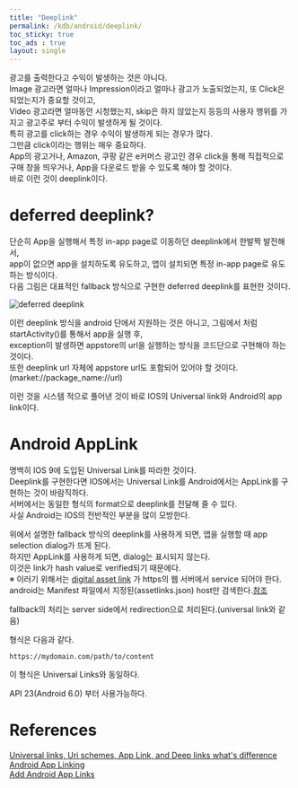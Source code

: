 ```yaml
---
title: "Deeplink"
permalink: /kdb/android/deeplink/
toc_sticky: true
toc_ads : true
layout: single
---
```


광고를 출력한다고 수익이 발생하는 것은 아니다.    
Image 광고라면 얼마나 Impression이라고 얼마나 광고가 노출되었는지, 또 Click은 되었는지가 중요할 것이고,     
Video 광고라면 얼마동안 시청했는지, skip은 하지 않았는지 등등의 사용자 행위를 가지고 광고주로 부터 수익이 발생하게 될 것이다.     
특히 광고를 click하는 경우 수익이 발생하게 되는 경우가 많다.     
그만큼 click이라는 행위는 매우 중요하다.    
App의 광고거나, Amazon, 쿠팡 같은 e커머스 광고인 경우 click을 통해 직접적으로 구매 창을 띄우거나, App을 다운로드 받을 수 있도록 해야 할 것이다.     
바로 이런 것이 deeplink이다.   

# deferred deeplink?

단순히 App을 실행해서 특정 in-app page로 이동하던 deeplink에서 한발짝 발전해서,     
app이 없으면 app을 설치하도록 유도하고, 앱이 설치되면 특정 in-app page로 유도하는 방식이다.     
다음 그림은 대표적인 fallback 방식으로 구현한 deferred deeplink를 표현한 것이다.     

![deferred deeplink](../../../assets/images/linux_deferred_deeplink.png)    

이런 deeplink 방식을 android 단에서 지원하는 것은 아니고, 그림에서 처럼 startActivity()를 통해서 app을 실행 후,      
exception이 발생하면 appstore의 url을 실행하는 방식을 코드단으로 구현해야 하는 것이다.    
또한 deeplink url 자체에 appstore url도 포함되어 있어야 할 것이다.      
(market://package_name://url)      

이런 것을 시스템 적으로 풀어낸 것이 바로 IOS의 Universal link와 Android의 app link이다.     

# Android AppLink
명백히 IOS 9에 도입된 Universal Link를 따라한 것이다.      
Deeplink를 구현한다면 IOS에서는 Universal Link를 Android에서는 AppLink를 구현하는 것이 바람직하다.     
서버에서는 동일한 형식의 format으로 deeplink를 전달해 줄 수 있다.     
사실 Android는 IOS의 전반적인 부분을 많이 모방한다.     

위에서 설명한 fallback 방식의 deeplink를 사용하게 되면, 앱을 실행할 때 app selection dialog가 뜨게 된다.    
하지만 AppLink를 사용하게 되면, dialog는 표시되지 않는다.      
이것은 link가 hash value로 verified되기 때문에다.     
※  이러기 위해서는 [digital asset link](https://developers.google.com/digital-asset-links/v1/getting-started) 가 https의 웹 서버에서 service 되어야 한다.      
   android는 Manifest 파일에서 지정된(assetlinks.json) host만 검색한다.[참조](https://developer.android.com/training/app-links/verify-site-associations)      

fallback의 처리는 server side에서 redirection으로 처리된다.(universal link와 같음)    

형식은 다음과 같다.     
```
https://mydomain.com/path/to/content
````
이 형식은 Universal Links와 동일하다.     


API 23(Android 6.0) 부터 사용가능하다.     

# References
[Universal links, Uri schemes, App Link, and Deep links what's difference](https://blog.branch.io/universal-links-uri-schemes-app-links-and-deep-links-whats-the-difference/)     
[Android App Linking](https://simonmarquis.github.io/Android-App-Linking/)    
[Add Android App Links](https://developer.android.com/studio/write/app-link-indexing)     

